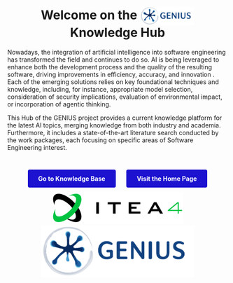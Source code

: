 <div style="text-align: center;">
  <h1>Welcome on the <img src="imgs/ITEA-GENIUS_Logo_RGB.svg" alt="GENIUS Logo" style="height: 1.5em; vertical-align: middle;"> Knowledge Hub</h1>
</div>

Nowadays, the integration of artificial intelligence into software engineering has transformed the field and continues to do so. AI is being leveraged to enhance both the development process and the quality of the resulting software, driving improvements in efficiency, accuracy, and innovation . Each of the emerging solutions relies on key foundational techniques and knowledge, including, for instance, appropriate model selection, consideration of security implications, evaluation of environmental impact, or incorporation of agentic thinking. 

This Hub of the GENIUS project provides a current knowledge platform for the latest AI topics, merging knowledge from both industry and academia. Furthermore, it includes a state-of-the-art literature search conducted by the work packages, each focusing on specific areas of Software Engineering interest.

<div style="text-align: center; margin-top: 2rem;">
 <a href="#/knowledge-base" style="display: inline-block; padding: 12px 24px; margin: 10px; background-color: #1c12d0ff; color: white; text-decoration: none; border-radius: 4px; font-weight: bold;">Go to Knowledge Base</a>
  <a href="https://genius-itea.github.io/" style="display: inline-block; padding: 12px 24px; margin: 10px; background-color: #1c12d0ff; color: white; text-decoration: none; border-radius: 4px; font-weight: bold;">Visit the Home Page</a>
</div>

<div style="text-align: center;">
  <img src="./imgs/media/image1.png" alt="Image 1">
  <img src="./imgs/media/image2.png" alt="Image 2">
</div>